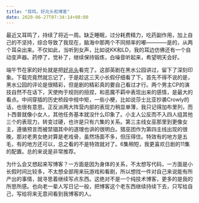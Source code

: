 ```yaml
---
title: "耳鸣，好兆头和博客"
date: 2020-06-27T07:34:14+08:00
---
```


最近又耳鸣了，持续了将近一周。缺乏睡眠，过分耗费精力，吃药副作用，加上自己的不坚持，综合导致了我现在，脑海中那两个不同频率的嘟————是的，从两个耳朵出来。不仅如此，当听到女声，比如说KK和LD，我的耳边仿佛还有一个自动变声器。药停了，觉补了，继续保持锻炼，白噪音听起来，希望明天会好。

端午节在家的好处就是把[好兆头](https://movie.douban.com/subject/26846856/)看完了。这部英剧在黑水公园讲过，留下了深刻印象。下载完竟然就忘记了，于是趁这三天小长假仔细看了下。首先不得不说的是，黑水公园的评论是很精彩，但是剧的精彩真的要自己看过才行。两个男主CP的演技自然不在话下，天使拘于规则的扭捏，和恶魔不羁中表现出来的感情，是最大的看点。中间穿插的历史桥段中规中矩，一些小梗，比如说莎士比亚抄袭Crowly的话，也很有意思。正反派两大阵营内部的表现力稍显单薄，我只记得加布里列，而卜西普就像小女人，其他任务基本就没什么印象了。小主人公反而不入四人组其他三个的表现力，转变过硬，也许是只有六集的关系。第三主线女巫那里到更像女主，遵循预言而被禁锢其中的道理也讲的很明白。猎巫团作为第四主线出现的很晚，那对老男女绝对算是老戏骨，虽然场面不多，但压得住。特效有的地方是五毛，有的地方还可以，总之看的不是特效就对了。6集稍短，我更喜欢日剧的11集的配置。总的来说是非常推荐。

为什么会又想起来写博客？一方面是因为身体的关系，不太想写代码，一方面是小长假时间比较多，不太想全部用来玩游戏和看剧，所以想找一件对自己来说能有所产出的事情，就寻思着继续写点东西。这绝对不是一个纯技术博客，更多的是我的所思所感。也向老一辈人写日记一般，把博客这个老东西继续持续下去，只写给自己，写给将来无意间看到我博客的人。